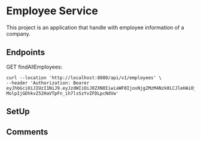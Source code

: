 # Employee Service
This project is an application that handle with employee information of a company.

## Endpoints
GET findAllEmployees: 

```
curl --location 'http://localhost:8080/api/v1/employees' \
--header 'Authorization: Bearer eyJhbGciOiJIUzI1NiJ9.eyJzdWIiOiJ0ZXN0IiwiaWF0IjoxNjg2MzM4Nzk0LCJleHAiOjE2ODY0MjUxOTR9.1-MolpIjGDhkvZ52HaVTpFn_ih7lsSzYvZFDLpcNdVw'
```

## SetUp

## Comments

